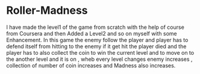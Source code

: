 # Roller-Madness
I have made the level1 of the game from scratch with the help of course from Coursera and then Added a Level2 and so on myself with some Enhancement.
In this game the enemy follow the player and player has to defend itself from hitting to the enemy if it get hit the player died and the player has to also collect the coin to win the current level and to move on to the another level and it is on , wheb every level changes enemy increases , collection of number of coin increases and Madness also increases.

